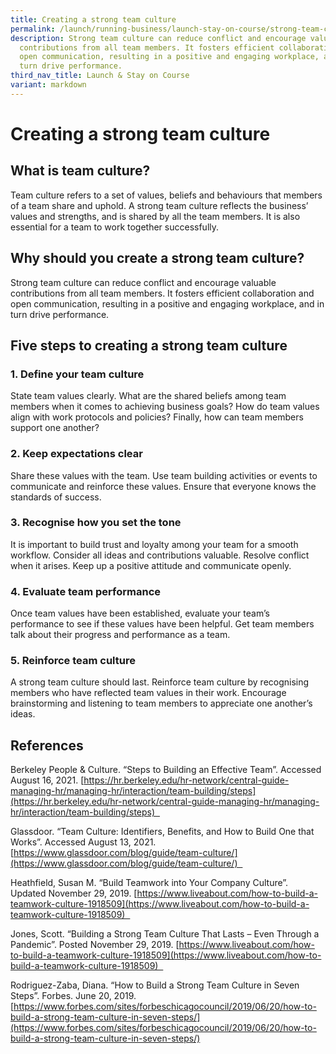 ```yaml
---
title: Creating a strong team culture
permalink: /launch/running-business/launch-stay-on-course/strong-team-culture/
description: Strong team culture can reduce conflict and encourage valuable
  contributions from all team members. It fosters efficient collaboration and
  open communication, resulting in a positive and engaging workplace, and in
  turn drive performance.
third_nav_title: Launch & Stay on Course
variant: markdown
---
```

# Creating a strong team culture 

## What is team culture? 

Team culture refers to a set of values, beliefs and behaviours that members of a team share and uphold. A strong team culture reflects the business’ values and strengths, and is shared by all the team members. It is also essential for a team to work together successfully. 

## Why should you create a strong team culture? 

Strong team culture can reduce conflict and encourage valuable contributions from all team members. It fosters efficient collaboration and open communication, resulting in a positive and engaging workplace, and in turn drive performance.  

## Five steps to creating a strong team culture 

### 1.  Define your team culture 


State team values clearly. What are the shared beliefs among team members when it comes to achieving business goals? How do team values align with work protocols and policies? Finally, how can team members support one another? 

### 2.  Keep expectations clear 


Share these values with the team. Use team building activities or events to communicate and reinforce these values. Ensure that everyone knows the standards of success.  

### 3.  Recognise how you set the tone 


It is important to build trust and loyalty among your team for a smooth workflow. Consider all ideas and contributions valuable. Resolve conflict when it arises. Keep up a positive attitude and communicate openly. 

### 4.  Evaluate team performance 


Once team values have been established, evaluate your team’s performance to see if these values have been helpful. Get team members talk about their progress and performance as a team.  

### 5.  Reinforce team culture 


A strong team culture should last. Reinforce team culture by recognising members who have reflected team values in their work. Encourage brainstorming and listening to team members to appreciate one another’s ideas. 

## References 

Berkeley People & Culture. “Steps to Building an Effective Team”. Accessed August 16, 2021. [https://hr.berkeley.edu/hr-network/central-guide-managing-hr/managing-hr/interaction/team-building/steps](https://hr.berkeley.edu/hr-network/central-guide-managing-hr/managing-hr/interaction/team-building/steps)  

Glassdoor. “Team Culture: Identifiers, Benefits, and How to Build One that Works”. Accessed August 13, 2021. [https://www.glassdoor.com/blog/guide/team-culture/](https://www.glassdoor.com/blog/guide/team-culture/)  

Heathfield, Susan M. “Build Teamwork into Your Company Culture”. Updated November 29, 2019. [https://www.liveabout.com/how-to-build-a-teamwork-culture-1918509](https://www.liveabout.com/how-to-build-a-teamwork-culture-1918509)  

Jones, Scott. “Building a Strong Team Culture That Lasts – Even Through a Pandemic”. Posted November 29, 2019. [https://www.liveabout.com/how-to-build-a-teamwork-culture-1918509](https://www.liveabout.com/how-to-build-a-teamwork-culture-1918509)  

Rodriguez-Zaba, Diana. “How to Build a Strong Team Culture in Seven Steps”. Forbes. June 20, 2019. [https://www.forbes.com/sites/forbeschicagocouncil/2019/06/20/how-to-build-a-strong-team-culture-in-seven-steps/](https://www.forbes.com/sites/forbeschicagocouncil/2019/06/20/how-to-build-a-strong-team-culture-in-seven-steps/)